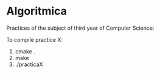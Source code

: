 # Algoritmica
Practices of the subject of third year of Computer Science:

To compile practice X:
1. cmake .
2. make
3. ./practicaX

